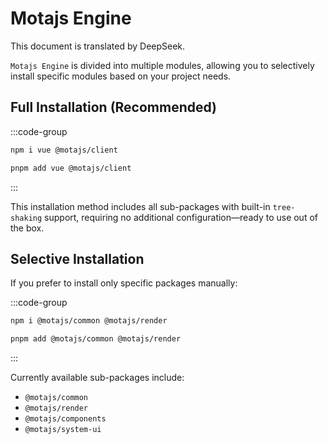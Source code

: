 # Motajs Engine

This document is translated by DeepSeek.

`Motajs Engine` is divided into multiple modules, allowing you to selectively install specific modules based on your project needs.

## Full Installation (Recommended)

:::code-group

```bash [npm]
npm i vue @motajs/client
```

```bash [pnpm]
pnpm add vue @motajs/client
```

:::

This installation method includes all sub-packages with built-in `tree-shaking` support, requiring no additional configuration—ready to use out of the box.

## Selective Installation

If you prefer to install only specific packages manually:

:::code-group

```bash [npm]
npm i @motajs/common @motajs/render
```

```bash [pnpm]
pnpm add @motajs/common @motajs/render
```

:::

Currently available sub-packages include:

-   `@motajs/common`
-   `@motajs/render`
-   `@motajs/components`
-   `@motajs/system-ui`
